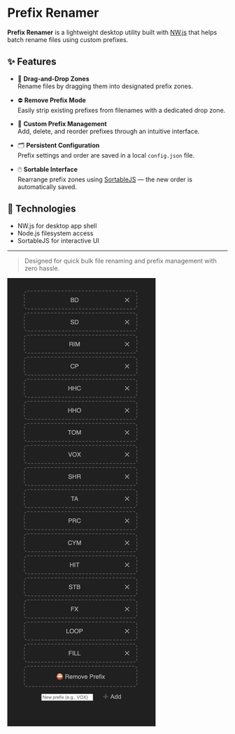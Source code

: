 # Prefix Renamer

**Prefix Renamer** is a lightweight desktop utility built with [NW.js](https://nwjs.io/) that helps batch rename files using custom prefixes.

## ✨ Features

- 🔁 **Drag-and-Drop Zones**  
  Rename files by dragging them into designated prefix zones.

- ⛔ **Remove Prefix Mode**  
  Easily strip existing prefixes from filenames with a dedicated drop zone.

- 🧩 **Custom Prefix Management**  
  Add, delete, and reorder prefixes through an intuitive interface.

- 🗂️ **Persistent Configuration**  
  Prefix settings and order are saved in a local `config.json` file.

- 🖱️ **Sortable Interface**  
  Rearrange prefix zones using [SortableJS](https://github.com/SortableJS/Sortable) — the new order is automatically saved.

## 🔧 Technologies

- NW.js for desktop app shell  
- Node.js filesystem access  
- SortableJS for interactive UI

---

> Designed for quick bulk file renaming and prefix management with zero hassle.

![](https://raw.githubusercontent.com/daslicht/prefix_renamer/refs/heads/main/screenshot_n.png)
